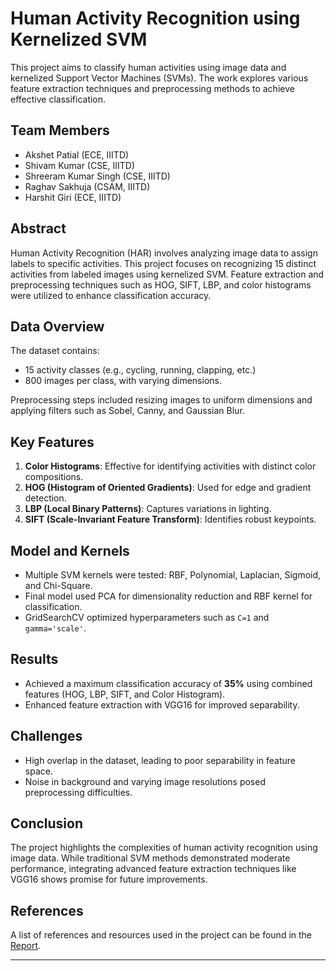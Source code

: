 # Human Activity Recognition using Kernelized SVM

This project aims to classify human activities using image data and kernelized Support Vector Machines (SVMs). The work explores various feature extraction techniques and preprocessing methods to achieve effective classification.

## Team Members
- Akshet Patial (ECE, IIITD)
- Shivam Kumar (CSE, IIITD)
- Shreeram Kumar Singh (CSE, IIITD)
- Raghav Sakhuja (CSAM, IIITD)
- Harshit Giri (ECE, IIITD)

## Abstract
Human Activity Recognition (HAR) involves analyzing image data to assign labels to specific activities. This project focuses on recognizing 15 distinct activities from labeled images using kernelized SVM. Feature extraction and preprocessing techniques such as HOG, SIFT, LBP, and color histograms were utilized to enhance classification accuracy.

## Data Overview
The dataset contains:
- 15 activity classes (e.g., cycling, running, clapping, etc.)
- 800 images per class, with varying dimensions.

Preprocessing steps included resizing images to uniform dimensions and applying filters such as Sobel, Canny, and Gaussian Blur.

## Key Features
1. **Color Histograms**: Effective for identifying activities with distinct color compositions.
2. **HOG (Histogram of Oriented Gradients)**: Used for edge and gradient detection.
3. **LBP (Local Binary Patterns)**: Captures variations in lighting.
4. **SIFT (Scale-Invariant Feature Transform)**: Identifies robust keypoints.

## Model and Kernels
- Multiple SVM kernels were tested: RBF, Polynomial, Laplacian, Sigmoid, and Chi-Square.
- Final model used PCA for dimensionality reduction and RBF kernel for classification.
- GridSearchCV optimized hyperparameters such as `C=1` and `gamma='scale'`.

## Results
- Achieved a maximum classification accuracy of **35%** using combined features (HOG, LBP, SIFT, and Color Histogram).
- Enhanced feature extraction with VGG16 for improved separability.

## Challenges
- High overlap in the dataset, leading to poor separability in feature space.
- Noise in background and varying image resolutions posed preprocessing difficulties.

## Conclusion
The project highlights the complexities of human activity recognition using image data. While traditional SVM methods demonstrated moderate performance, integrating advanced feature extraction techniques like VGG16 shows promise for future improvements.

## References
A list of references and resources used in the project can be found in the [Report](./Report_GRP7.pdf).

---

